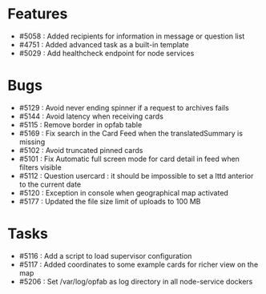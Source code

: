 
# Features

- #5058 : Added recipients for information in message or question list
- #4751 : Added advanced task as a built-in template
- #5029 : Add healthcheck endpoint for node services


# Bugs

- #5129 : Avoid never ending spinner if a request to archives fails
- #5144 : Avoid latency when receiving cards
- #5115 : Remove border in opfab table
- #5169 : Fix search in the Card Feed when the translatedSummary is missing
- #5102 : Avoid truncated pinned cards
- #5101 : Fix Automatic full screen mode for card detail in feed when filters visible
- #5112 : Question usercard : it should be impossible to set a lttd anterior to the current date
- #5120 : Exception in console when geographical map activated
- #5177 : Updated the file size limit of uploads to 100 MB


# Tasks

- #5116 : Add a script to load supervisor configuration
- #5117 : Added coordinates to some example cards for richer view on the map
- #5206 : Set /var/log/opfab as log directory in all node-service dockers
